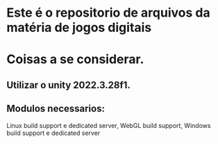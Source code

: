 # Este é o repositorio de arquivos da matéria de jogos digitais

# Coisas a se considerar.

## Utilizar o unity 2022.3.28f1.

## Modulos necessarios: 
Linux build support e dedicated server, WebGL build support, Windows build support e dedicated server
